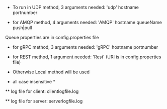 * To run in UDP method, 3 arguments needed:  'udp' hostname portnumber

* for AMQP method, 4 arguments needed: 'AMQP' hostname queueName push|pull

Queue properties are in config.properties file

* for gRPC method, 3 arguments needed: 'gRPC' hostname portnumber

* for REST method, 1 argument  needed: 'Rest' (URI is in config.properties file)

* Otherwise Local method will be used 

* all case insensitive *

** log file for client: clientlogfile.log

** log file for server: serverlogfile.log